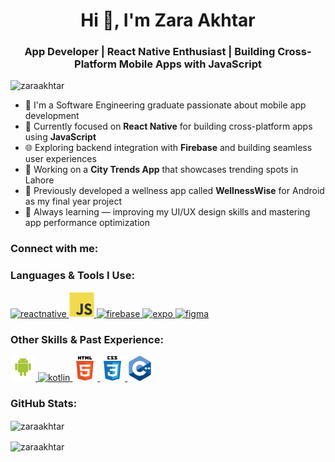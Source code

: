 <h1 align="center">Hi 👋, I'm Zara Akhtar</h1>
<h3 align="center">App Developer | React Native Enthusiast | Building Cross-Platform Mobile Apps with JavaScript</h3>

<p align="left"> <img src="https://komarev.com/ghpvc/?username=zaraakhtar&label=Profile%20views&color=0e75b6&style=flat" alt="zaraakhtar" /> </p>

- 🚀 I'm a Software Engineering graduate passionate about mobile app development  
- 📱 Currently focused on **React Native** for building cross-platform apps using **JavaScript**  
- 🌐 Exploring backend integration with **Firebase** and building seamless user experiences  
- 📲 Working on a **City Trends App** that showcases trending spots in Lahore  
- 🧠 Previously developed a wellness app called **WellnessWise** for Android as my final year project  
- 🌱 Always learning — improving my UI/UX design skills and mastering app performance optimization

<h3 align="left">Connect with me:</h3>
<p align="left">
<!-- Add your LinkedIn, Portfolio, etc. -->
</p>

<h3 align="left">Languages & Tools I Use:</h3>
<p align="left"> 
  <a href="https://reactnative.dev/" target="_blank" rel="noreferrer"> 
    <img src="https://reactnative.dev/img/header_logo.svg" alt="reactnative" width="40" height="40"/> 
  </a>
  <a href="https://developer.mozilla.org/en-US/docs/Web/JavaScript" target="_blank" rel="noreferrer"> 
    <img src="https://raw.githubusercontent.com/devicons/devicon/master/icons/javascript/javascript-original.svg" alt="javascript" width="40" height="40"/> 
  </a>
  <a href="https://firebase.google.com/" target="_blank" rel="noreferrer"> 
    <img src="https://www.vectorlogo.zone/logos/firebase/firebase-icon.svg" alt="firebase" width="40" height="40"/> 
  </a> 
  <a href="https://expo.dev/" target="_blank" rel="noreferrer"> 
  <img src="https://upload.wikimedia.org/wikipedia/commons/8/8f/Expo_Logo.svg" alt="expo" width="40" height="40"/> 
</a>
  <a href="https://www.figma.com/" target="_blank" rel="noreferrer"> 
    <img src="https://www.vectorlogo.zone/logos/figma/figma-icon.svg" alt="figma" width="40" height="40"/> 
  </a> 
</p>

<h3 align="left">Other Skills & Past Experience:</h3>
<p align="left">
  <a href="https://developer.android.com" target="_blank" rel="noreferrer"> 
    <img src="https://raw.githubusercontent.com/devicons/devicon/master/icons/android/android-original-wordmark.svg" alt="android" width="40" height="40"/> 
  </a> 
  <a href="https://kotlinlang.org" target="_blank" rel="noreferrer"> 
    <img src="https://www.vectorlogo.zone/logos/kotlinlang/kotlinlang-icon.svg" alt="kotlin" width="40" height="40"/> 
  </a> 
  <a href="https://www.w3schools.com/html/" target="_blank" rel="noreferrer"> 
    <img src="https://raw.githubusercontent.com/devicons/devicon/master/icons/html5/html5-original-wordmark.svg" alt="html5" width="40" height="40"/> 
  </a> 
  <a href="https://www.w3schools.com/css/" target="_blank" rel="noreferrer"> 
    <img src="https://raw.githubusercontent.com/devicons/devicon/master/icons/css3/css3-original-wordmark.svg" alt="css3" width="40" height="40"/> 
  </a> 
  <a href="https://www.w3schools.com/cpp/" target="_blank" rel="noreferrer"> 
    <img src="https://raw.githubusercontent.com/devicons/devicon/master/icons/cplusplus/cplusplus-original.svg" alt="cplusplus" width="40" height="40"/> 
  </a> 
</p>

<h3 align="left">GitHub Stats:</h3>
<p><img align="center" src="https://github-readme-stats.vercel.app/api/top-langs?username=zaraakhtar&show_icons=true&locale=en&layout=compact" alt="zaraakhtar" /></p>

<p><img align="center" src="https://github-readme-streak-stats.herokuapp.com/?user=zaraakhtar&" alt="zaraakhtar" /></p>
